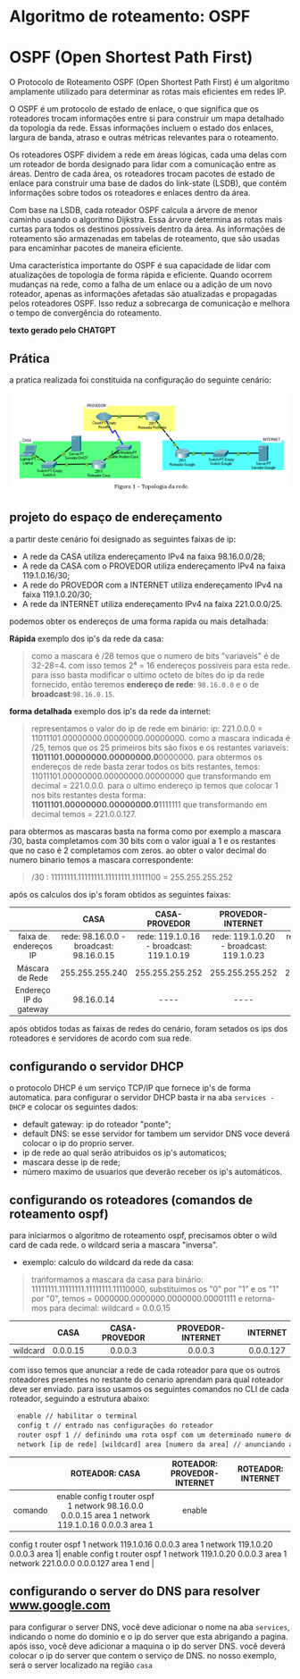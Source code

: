 # Algoritmo de roteamento: OSPF

# OSPF (Open Shortest Path First)

O Protocolo de Roteamento OSPF (Open Shortest Path First) é um algoritmo amplamente utilizado para determinar as rotas mais eficientes em redes IP.

O OSPF é um protocolo de estado de enlace, o que significa que os roteadores trocam informações entre si para construir um mapa detalhado da topologia da rede. Essas informações incluem o estado dos enlaces, largura de banda, atraso e outras métricas relevantes para o roteamento.

Os roteadores OSPF dividem a rede em áreas lógicas, cada uma delas com um roteador de borda designado para lidar com a comunicação entre as áreas. Dentro de cada área, os roteadores trocam pacotes de estado de enlace para construir uma base de dados do link-state (LSDB), que contém informações sobre todos os roteadores e enlaces dentro da área.

Com base na LSDB, cada roteador OSPF calcula a árvore de menor caminho usando o algoritmo Dijkstra. Essa árvore determina as rotas mais curtas para todos os destinos possíveis dentro da área. As informações de roteamento são armazenadas em tabelas de roteamento, que são usadas para encaminhar pacotes de maneira eficiente.

Uma característica importante do OSPF é sua capacidade de lidar com atualizações de topologia de forma rápida e eficiente. Quando ocorrem mudanças na rede, como a falha de um enlace ou a adição de um novo roteador, apenas as informações afetadas são atualizadas e propagadas pelos roteadores OSPF. Isso reduz a sobrecarga de comunicação e melhora o tempo de convergência do roteamento.

**texto gerado pelo CHATGPT**


## Prática

a pratica realizada foi constituida na configuração do seguinte cenário:

![cenário de rede](https://github.com/CarlosG18/redes_dca0130/blob/main/roteamento/imgs/cenario.png)

## projeto do espaço de endereçamento

a partir deste cenário foi designado as seguintes faixas de ip:

- A rede da CASA utiliza endereçamento IPv4 na faixa 98.16.0.0/28;
- A rede da CASA com o PROVEDOR utiliza endereçamento IPv4 na faixa 119.1.0.16/30;
- A rede do PROVEDOR com a INTERNET utiliza endereçamento IPv4 na faixa 119.1.0.20/30;
- A rede da INTERNET utiliza endereçamento IPv4 na faixa 221.0.0.0/25.

podemos obter os endereços de uma forma rapida ou mais detalhada:

**Rápida**
exemplo dos ip's da rede da casa:
> como a mascara é /28 temos que o numero de bits "variaveis" é de 32-28=4. com isso temos 2⁴ = 16 endereços possiveis para esta rede. para isso basta modificar o ultimo octeto de bites do ip da rede fornecido, então teremos **endereço de rede**: `98.16.0.0` e o de **broadcast**:`98.16.0.15`.

**forma detalhada**
exemplo dos ip's da rede da internet:
> representamos o valor do ip de rede em binário: ip: 221.0.0.0 = 11011101.00000000.00000000.00000000. como a mascara indicada é /25, temos que os 25 primeiros bits são fixos e os restantes variaveis: **11011101.00000000.00000000.0**0000000. para obtermos os endereços de rede basta zerar todos os bits restantes, temos: 11011101.00000000.00000000.00000000 que transformando em decimal = 221.0.0.0. para o ultimo endereço ip temos que colocar 1 nos bits restantes desta forma: **11011101.00000000.00000000.0**1111111 que transformando em decimal temos = 221.0.0.127.


para obtermos as mascaras basta na forma como por exemplo a mascara /30, basta completamos com 30 bits com o valor igual a 1 e os restantes que no caso é 2 completamos com zeros. ao obter o valor decimal do numero binario temos a mascara correspondente:

> /30 : 11111111.11111111.11111111.11111100 = 255.255.255.252


após os calculos dos ip's foram obtidos as seguintes faixas:

| | CASA | CASA-PROVEDOR | PROVEDOR-INTERNET | INTERNET |
|:---:|:---:|:---:|:---:|:---:|
| faixa de endereços IP|rede: 98.16.0.0 - broadcast: 98.16.0.15 |rede: 119.1.0.16 - broadcast: 119.1.0.19|rede: 119.1.0.20 - broadcast: 119.1.0.23 |rede: 221.0.0.0 - broadcast: 221.0.0.127 |
| Máscara de Rede|255.255.255.240|255.255.255.252 |255.255.255.252|255.255.255.128 |
| Endereço IP do gateway|98.16.0.14| ---- | ---- | 221.0.0.2 |

após obtidos todas as faixas de redes do cenário, foram setados os ips dos roteadores e servidores de acordo com sua rede. 

## configurando o servidor DHCP

o protocolo DHCP é um serviço TCP/IP que fornece ip's de forma automatica. para configurar o servidor DHCP basta ir na aba `services - DHCP` e colocar os seguintes dados:
- default gateway: ip do roteador "ponte";
- default DNS: se esse servidor for tambem um servidor DNS voce deverá colocar o ip do proprio server.
- ip de rede ao qual serão atribuidos os ip's automaticos;
- mascara desse ip de rede;
- número maximo de usuarios que deverão receber os ip's automáticos.

## configurando os roteadores (comandos de roteamento ospf)

para iniciarmos o algoritmo de roteamento ospf, precisamos obter o wild card de cada rede. o wildcard seria a mascara "inversa".

- exemplo: calculo do wildcard da rede da casa:
> tranformamos a mascara da casa para binário: 11111111.11111111.11111111.11110000, substituimos os "0" por "1" e os "1" por "0", temos = 0000000.0000000.0000000.00001111 e retorna-mos para decimal: wildcard = 0.0.0.15

| | CASA | CASA-PROVEDOR | PROVEDOR-INTERNET | INTERNET |
|:---:|:---:|:---:|:---:|:---:|
| wildcard | 0.0.0.15 | 0.0.0.3 | 0.0.0.3 | 0.0.0.127|

com isso temos que anunciar a rede de cada roteador para que os outros roteadores presentes no restante do cenario aprendam para qual roteador deve ser enviado. para isso usamos os seguintes comandos no CLI de cada roteador, seguindo a estrutura abaixo:

```txt
  enable // habilitar o terminal
  config t // entrado nas configurações do roteador
  router ospf 1 // definindo uma rota ospf com um determinado numero de processo
  network [ip de rede] [wildcard] area [numero da area] // anunciando as redes em que o roteador participa
```

| | ROTEADOR: CASA | ROTEADOR: PROVEDOR-INTERNET | ROTEADOR: INTERNET |
|:---:|:---:|:---:|:---:|
| comando | enable  config t  router ospf 1  network 98.16.0.0 0.0.0.15 area 1  network 119.1.0.16 0.0.0.3 area 1| enable 
config t
router ospf 1
network 119.1.0.16 0.0.0.3 area 1
network 119.1.0.20 0.0.0.3 area 1| enable 
config t
router ospf 1
network 119.1.0.20 0.0.0.3 area 1
network 221.0.0.0 0.0.0.127 area 1
end |

## configurando o server do DNS para resolver www.google.com

para configurar o server DNS, você deve adicionar o nome na aba `services`, indicando o nome do dominio e o ip do server que esta abrigando a pagina. após isso, você deve adicionar a maquina o ip do server DNS. você deverá colocar o ip do server que contem o serviço de DNS. no nosso exemplo, será o server localizado na região `casa`
